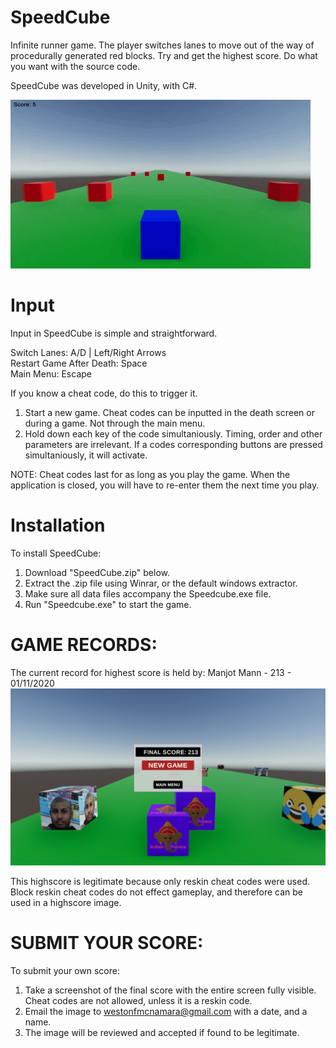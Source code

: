 # SpeedCube
Infinite runner game. The player switches lanes to move out of the way of procedurally generated red blocks. Try and get the highest score. Do what you want with the source code.

SpeedCube was developed in Unity, with C#.

![](example.gif)

# Input
Input in SpeedCube is simple and straightforward.

Switch Lanes: A/D | Left/Right Arrows <br/>
Restart Game After Death: Space <br/>
Main Menu: Escape <br/>

If you know a cheat code, do this to trigger it.

1. Start a new game. Cheat codes can be inputted in the death screen or during a game. Not through the main menu.
2. Hold down each key of the code simultaniously. Timing, order and other parameters are irrelevant. If a codes corresponding buttons are pressed simultaniously, it will activate.

NOTE: Cheat codes last for as long as you play the game. When the application is closed, you will have to re-enter them the next time you play.

# Installation
To install SpeedCube:

1. Download "SpeedCube.zip" below.
2. Extract the .zip file using Winrar, or the default windows extractor.
3. Make sure all data files accompany the Speedcube.exe file.
4. Run "Speedcube.exe" to start the game.

# GAME RECORDS: 

The current record for highest score is held by: Manjot Mann - 213 - 01/11/2020
![Screenshot of 213 | Courtesy of Manjot Mann](https://github.com/westonmcnamara/speedcube/blob/master/recordscreeshot.png)

This highscore is legitimate because only reskin cheat codes were used. Block reskin cheat codes do not effect gameplay, and therefore can be used in a highscore image.
# SUBMIT YOUR SCORE:

To submit your own score: 
1. Take a screenshot of the final score with the entire screen fully visible. Cheat codes are not allowed, unless it is a reskin code.
2. Email the image to westonfmcnamara@gmail.com with a date, and a name.
3. The image will be reviewed and accepted if found to be legitimate.

